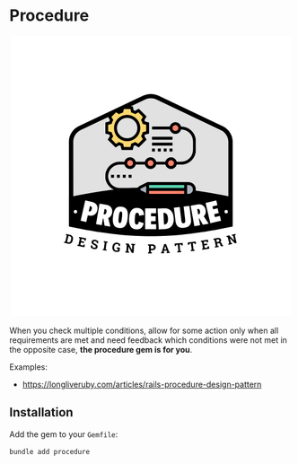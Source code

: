 # Procedure

<p align="center">
  <img src="./logo.png" />
</p>

When you check multiple conditions, allow for some action only when all requirements are met and need feedback which conditions were not met in the opposite case, **the procedure gem is for you**.

Examples:

* https://longliveruby.com/articles/rails-procedure-design-pattern

## Installation

Add the gem to your `Gemfile`:

```shell
bundle add procedure
```
